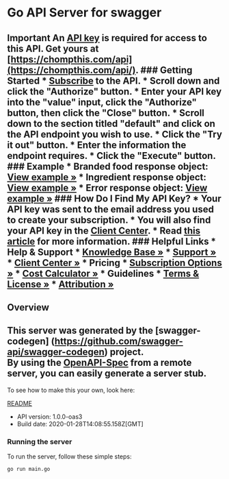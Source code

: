# Go API Server for swagger

## Important An **[API key](https://chompthis.com/api/)** is required for access to this API. Get yours at **[https://chompthis.com/api](https://chompthis.com/api/)**.  ### Getting Started   * **[Subscribe](https://chompthis.com/api/#pricing)** to the API.   * Scroll down and click the \"**Authorize**\" button.   * Enter your API key into the \"**value**\" input, click the \"**Authorize**\" button, then click the \"**Close**\" button.   * Scroll down to the section titled \"**default**\" and click on the API endpoint you wish to use.   * Click the \"**Try it out**\" button.   * Enter the information the endpoint requires.   * Click the \"**Execute**\" button.  ### Example    * Branded food response object: **[View example &raquo;](https://raw.githubusercontent.com/chompfoods/examples/master/branded-food-response-object.json)**   * Ingredient response object: **[View example &raquo;](https://raw.githubusercontent.com/chompfoods/examples/master/ingredient-response-object.json)**   * Error response object: **[View example &raquo;](https://raw.githubusercontent.com/chompfoods/examples/master/error-response-object.json)**  ### How Do I Find My API Key?   * Your API key was sent to the email address you used to create your subscription.   * You will also find your API key in the **[Client Center](https://chompthis.com/api/manage.php)**.   * Read **[this article](https://desk.zoho.com/portal/chompthis/kb/articles/how-do-i-find-my-api-key)** for more information.  ### Helpful Links   * **Help & Support**     * [Knowledge Base &raquo;](https://desk.zoho.com/portal/chompthis/kb/chomp)     * [Support &raquo;](https://chompthis.com/api/ticket-new.php)     * [Client Center &raquo;](https://chompthis.com/api/manage.php)   * **Pricing**     * [Subscription Options &raquo;](https://chompthis.com/api/)     * [Cost Calculator &raquo;](https://chompthis.com/api/cost-calculator.php)   * **Guidelines**     * [Terms & License &raquo;](https://chompthis.com/api/terms.php)     * [Attribution &raquo;](https://chompthis.com/api/docs/attribution.php) 

## Overview
This server was generated by the [swagger-codegen]
(https://github.com/swagger-api/swagger-codegen) project.  
By using the [OpenAPI-Spec](https://github.com/OAI/OpenAPI-Specification) from a remote server, you can easily generate a server stub.  
-

To see how to make this your own, look here:

[README](https://github.com/swagger-api/swagger-codegen/blob/master/README.md)

- API version: 1.0.0-oas3
- Build date: 2020-01-28T14:08:55.158Z[GMT]


### Running the server
To run the server, follow these simple steps:

```
go run main.go
```

